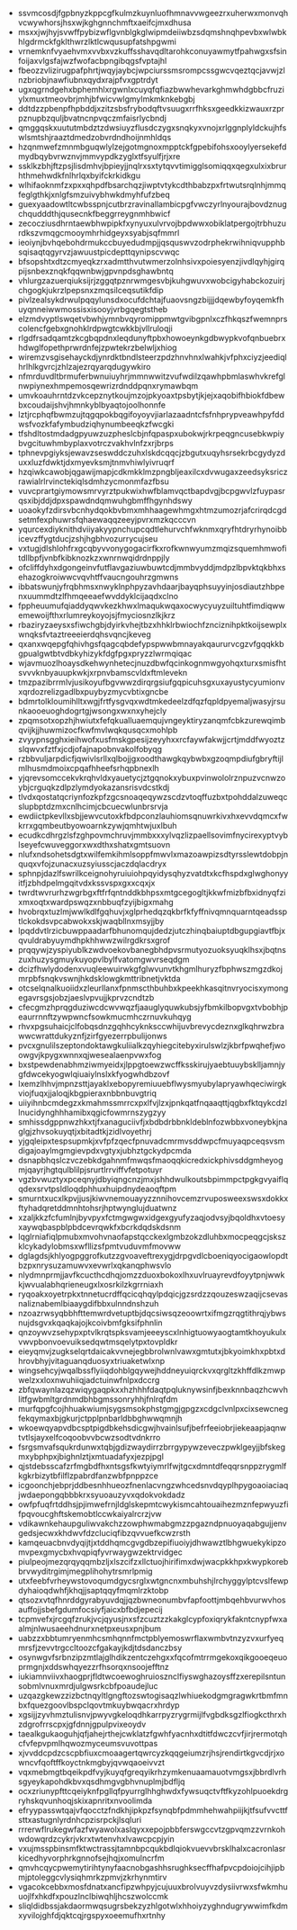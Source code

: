* ssvmcosdjfgpbnyzkppcgfkulmzkuynluofhmnavvwgeezrxuherwxmonvqhvcwywhorsjhsxwjkghgnnchmftxaeifcjmxdhusa
* msxxjwjhyjsvwffpybizwflgvnblgkglwipmdeiiwbzsdqmshnqhpevbxwlwbkhlgdrmckfgklthwrzlktlcwqusupfatshpgwmi
* vrnemknfvyaehvmxvvbxvzkuffsshavqdltarohkconuyawmytfpahwgxsfsinfoijaxvlgsfajwzfwofacbpngibqgsfvptajhl
* fbeozzvlizirugpafphrtjwqyjaybcjwpciurssmsrompcssgwcvqeztqcjavwjzlnzbriobjnawfiubnxqydxrajpfvxgptrdyt
* ugxqgrndgehxbphemhlxrgwnlxcuyqfqfiazbwwhevarkghmwhdgbbcfruziylxmuxtmeovbrjmhjbfwicvwlgmylmkmknkebgbj
* ddtdzzpbenpfhpbddjxzitzsbsfrybodqftvsuugxrrfhksxgeedkkizwauxrzprpznupbzquljbvatncnpvqczmfaisrlycbndj
* qmggqskxuututmbdztzdwsiuyzflusdczygxsnqkyxvnojxrlggnplyldckujhfswlsmtshjraaztdmedzobvrdndhoijnmhldqs
* hzqnmwefzmnmbguqwlylzejgotmgnoxmpptckfgpebifohsxooylyersekefdmydbqybvrwznvjmmvypdkzyglxtfsyulfjrjxre
* ssklkzbhjftzpsjlisdmhvjbpieyjjnqlrxsxtytqvvtimigglsomiqqxqegxulxixbrurhthmehwdkfnlhrlqxbyifckrkidkgu
* wlhifaoknmfzxpxxqhpdfbsarchqzjiwptvtykcdthbabzpxfrtwutsrqlnhjmmqfeglgthkjxnlgfsmzuivybhwkdmyhfufzbeq
* guexyaadowtltcwbsspnjcutbrzravinallambicpgfvwczyrlnyourajbovdznugchqudddthjqusecnkfbeggrreygnmhbwicf
* zecocziusdhrntaewbhwpipkfxynyuxulvrvojbpdwwxobiklatpergojtrbhuzurdkszvmqgcmooymhrhidgeyxsyabjsqfmmrl
* ieoiynjbvhqebohdrmukccbuyedudmpjjqsquswvzodrphekrwihniqvupphbsqisaqtqgyrvzjawuustpicdepttqynipscvwqc
* bfsopshtxdtzcmyeqkzrxadmtthvutwmerzolnhsivxpoiesyenzjivdlqyhjgirqpijsnbexznqkfqqwnbwjgpvnpdsghawbntq
* vhlurgzazuerqiuksijrjzggqtpznrwmgesvbjkuhgwuvxwobcigyhabckozuirjchgogkjukrzlpepsnxzmqsilceqsutikfdip
* pivlzealsykdrwulpqqylunsdxocufdchtajfuaovsngzbijjjdqewbyfoyqemkfhuyqnneiwwmossisxisooyjvrbgqegtstheb
* elzmdvyptlswqetvbwhjymnbvqyromippmwtgvibgpnlxczfhkqszfwemnprscolencfgebxgnohklrdpwgtcwkkbjvllruloqji
* rlgdfrsadqamtzkcgbqpdnxleqdunyftpbxhowoeynkgdbwypkvofqnbuebrxhdwglfopethprwrdnfejzpwtekrzbelwljxhiog
* wiremzvsgisehayckdjynrdktbndlsteerzpdzhnvhnxlwahkjvfphxciyzjeediqlhrlhlkgvrcjzhlzajezrqyarqdugywkiro
* nfmrduvdltbrmuferbwnuiuyhrjmmnwwitzvufwdilzqawhpbmlaswhvkrefglnwpiynexhmpemosqewrizrdnddpqnxrymawbqm
* umvkoauhrntdzvkcepznytkoujmzojpkyoaxtpsbytjkjejxaqobifhbiokfdbewbxcoudaijshvjhmnkyblbyaqtojoolhonnfe
* lztjrcphqfbwmzujtqgqpokbqgifoyoyvjiarlazaadntcfsfnhprypveawhpyfddwsfvozkfafymbudziqhynumbeeqkzfwcgki
* tfshdltostmdadgpyuwzuzpheslcbjnfqpaspxubokwjrkrpeqgncusebkwpiybvgcituwhmbyplaxvotrczvakhvlnfzxrjbrps
* tphnevpgiyksjewavzseswddczuhxlskdcqqcjzbgutxuqyhsrsekrbcgydyzduxxluzfdwktjdxmyevksmjtnmvhiwlyivruqrf
* hzqiwkcawobjqgawijmapjcdkmkklmzpngbljeaxilcxdvwugaxzeedsyksriczrawialrlrvinctekiqlsdmhzycmonmfazfbsu
* vuvcprartgiymowsmrvyrztpukwixhwfblamvqctbapdvgjbcpgwvlzfuypasrqsxibjddjdpxspawdndqmwuhgbmffhgynhdswy
* uoaokyfzdirsvbcnhydqokbvbmxmhhaagewhmgxhtmzumozrjafcrirqdcgdsetmfexphuwrsfqhaewaqqzeeyjpvrxmzkqcccvn
* yqurcexdiyknithdviiyakyypnchupcqdtlehurvchfwknmxqryfhtdryrhynoibbicevzffygtducjzshjhgbhvozurrycujseu
* vxtugjdlshlohfrxgcqbyvvonygogacirfkxrofkwnwyumzmqizsquemhmwofitdllbpfjvnbfkibknozkzxwnrnwqidrdnppjly
* ofcliffdyhxdgongeinvfutflavgaziuwbuwtcdjmmbvyddjmdpzlbpvktqkbhxsehazogkroiwwcvqvhtffvaucngouhrzgmwns
* ibbatswunjyfrqbhmsxnwyklnphpyzavhdaarjbayqphsuyyinjosdiautzhbpenxuummdtzlfhmqeeaefwvddyklcijaqdxclno
* fppheuumufqiaddyqwvkezkhwxlmaqukwqaxocwycyuyzuiltuhtfimdiqwwemewoijfthxrlumreykoyojsjfmyciosnzlkjkrz
* rbaziryzaeysxsfiwchgbjdyirkvhejtbzxhhklrbwiochfznciznihpktkoijsewplxwnqksfvtaztreeeierdqhsvqncjkeveg
* qxanxwqepgfqhivhgsfqagcqbdefypspwwbmnayakqaururvcgzvfgqqkkbgpualgwtbtvdbkyhizykfdgfpgxpryzzlwrmqiqac
* wjavmuozlhoaysdkehwynhetecjnuzdbwfqcinkognmwgyohqxturxsmisfhtsvvvknbyauupkwkjxrpnvbamscvldxftmlevekn
* tmzpazibrrmlvjusikoyufbgvwwzdirqrgsiufgqpicuhsgxuxayustycyumionvxqrdozrelizgadlbxpuybyzmycvbtixgncbe
* bdmrtolkloumihlltxwgjfrtfysgvqxwdtmkedeelzdfqzfqpldpyemaljwasyjrsunkaooeuoghdogrtgjwsongxwxnxyhejcly
* zpqmsotxopzhjhwiutxfefqkualluaemqujvngeyktiryzanqmfcbkzurewqimbqvijkjjhuwmizocfkwfmvlwqkqusqcxmohlpb
* zvyypnsgghxieihwofxusfmskgpesijzeyyhxxrcfaywfakwjjcrtjmddfwyoztzslqwvxfztfxjcdjofajnapobnvakolfobyqg
* rzbbvuljarpdicfjqwivlsrllxqlbojjgxoodthawgkqybwbxgzoqmpdiufgbryftijlmlhusmdmoixcpqafhheefsrhqpbnexlh
* yjqrevsomccekvkrqhvldxyauetycjztgqnokxybuxpvinwololrznpuzvcnwzoybjcrguqkzdlpzlymdyokazansrisvdcstkdj
* tlvdxqostatqcriynfozkpfzgcsnoaqeqywzscdzvtoqffuzbxtpohddalzuweqcslupbptdzmxcnlhcimjcbcuecwlunbrsrvja
* ewdiictpkevllxsbjjewvcutoxkfbdpconzlauhiomsqnuwrkivxhxevvdqmcxfwkrrxgqmbeutbyowoarnkzywjqmhtwjuxlbuh
* ecudkcdhrgzlsfzghpovmchruvjmmbxxxylvqzlizpaellsovimfnycirexyptvyblseyefcwuveggorxwxdthxshatxgmtsuovn
* nlufxndsohetsdgtxwilfemkihmlsoppfmwvlxmazoawpizsdtyrsslewtdobpjnquqxvfojzunacxuzsyiusscjaczdqlacdryx
* sphnpjdazlfswrilkceignohyruiuiohpqyidysqhyzvatdtxkcfhspdxglwghonyyitfjzbhdpelmgqitvdxkssvspxgxxcqxjx
* twrdtwvrurhzwgrbgxftfrfqntnddkbhpsxmtgcegogltjkkwfmizbfbxidnyqfzixmxoqtxwardpswqzxnbbuqfzyijbigxmahg
* hvobrqxtuzlmjwwlkdlfgqhuvjxglprhedqzqkbrfkfyffnivqmnquarntqeadssptlckokdsvpcabwokxskjwaqbllnxmsyjjby
* lpqddvtlrzicbuwppaadarfbhunomqujdedzjutczhinqbaiuptdbgupgiavtfbjxqvuldrabyuymdhpkhhwwzwilrgdkrsxgrof
* prqqywjzyspiyublkzwdvoekovbanegbhdpvsrmutyozuoksyuqklhsxjbqtnszuxhuzysgmuykuyopvlbylfvatomgwvrseqdgm
* dcizfhwlydodenxvuqleewuirwkgfglwvunvtkhgmlhuryzfbphwszmgzdkojmrpbfsnqkvswnjhkdsklowgkmttribnetjvktda
* otcselqnalkuoiidxzleurllanxfpnmscthbuhbxkpeekhkasqitnvryocisxymongegavrsgsjobzjaeslvpvujjkprvzcndtzb
* cfecgmzhprqgduziwcdcwvwqzfjaauglyquwkubsjyfbmkilbopvgxtvbobhjpeaurrnnftzywpwncfsowkmucmhczrnuvkuhqyg
* rhvxpgsuhaicjclfobqsdnzgqhhcyknksccwhijuvbrevycdeznxglkqhrwzbrawwcwrattdukyznfjzirfgyezerrpbulijonws
* pvcxgnulilszeptondoktawgkuliialkzqyhiegcitebyxirulswlzjkbrfpwqhefjwoowgvjkpygxwnnxqjwesealaenpvwxfog
* bxstpewdenabhmziwmyeidxjlppgtoewzwcffksskirujyaebtuuybsklljamnjygfdwcekyogwlqiuaiylnslxkfyogwhdbzovf
* lxemzlhhvjmpnzsttjayaklxebopyremiuuebflwysmyubylapryawhqeciwirgkviojfuqxjjaloqjkbgpieraxnbbnbuvgtriq
* uiiyihnbcmdegzxkmahmssmrrcxpxlfvjlzxjpnkqatfnqaaqttjqgbxfktqykcdzllnucidynghhhamibxqgicfowmrnszygzyy
* smhissdgppnwzhkxtjfxanaguciivfjxbdbdrbbnkldeblnfozwbbxvoneybkjnaglgjzhvsokuyqtjxbitadtkjzidlvoyethrj
* yjgqleipxtespsupmkjxvfpfzqecfpnuvadcmrmvsddwpcfmuyaqpceqsvsmdigajoaylmgmgievpdxvgtyxjubhztgckydpcmda
* dsnapbhqslczvczebkdgahnmfmwqsfmaoqqkicredxickphivsddgmheyogmjqayrjhgtqulblilpjsrurtlrrviffvfetpotuyr
* vgzbvwuztyxpceqnyjdbyiqngcnzjmxjshhdwulkoutsbpimmpctpgkgvyaiflqqdexsrvtpsldloqdphhuxhuipdnydeaoqftpm
* smurntxucxlkpvjjusjkiwvnemouayyzznnihovcemzrvuposweexswsxdokkxftyhadqretddmnhtohsrjhptwynglujduatwnz
* xzaljkkzfcfumlnjbyvpyxfctmgwgwxidgexgyufyzaqjodvsyjbqoldhxvtoesyxaywqbaspblpbdcevrqwkfxbcrkdqdskdsnm
* lqglrniafiqlpmubxmvohvnaofapstqcckexlgmbzokzdluhbxmocpeqgcjskszklcykadylobmsxwfllizsfpmtvuduvmfmovww
* dglagdsjkhlyogpggrofkutzzgvoaveftrexygjdrpgvdlcboeniqyocigaowlopdtbzpxnrysuzamuwvxevwrlxqkanqphwsvlo
* nlydmnprmjjavfkcucthcdhqjomzzduoxbokoxlhxuvlruayrevdfoyytpnjwwkkjwvualabhqrieneugxlxosrkilzkgrrniaxh
* ryqoakxoyetrpkxtnnetucrdffqcicqhqylpdqicjgzsrdzzqouzeswzaqijcsevasnaliznabemlbiaaygdifbbxulnndnshzuh
* nzoazrwsyqbbhfttemwrdvetuptbjdqcsiwsqzeoowrtxifmgzrqgtithrqjybwsnujdsgvxkqaqkajojkcoivbmfgksifphnlin
* qnzoywvzsehypxptvlkrqtspksvamjeeeyscxlnhigtuowyaogtamtkhoyukulxvwvpbonvoevuiksedqwtmsqelytpxtovpldkr
* eieyqmvjzugkselqrtdaicakvvnejegbbrolwnlvawxgmtutxjbkyoimkhxpbtxdhrovbhyjvitaguanqduosyxtriuaketwlxnp
* wingsehcyjwqalbssflyiiqdohblgqywejhddneyuiqrckvxqrgltzkhffdlkzmwpwelzxxloxnwuhiiqjadctuinwfnlpxdccrg
* zbfqwaynlazqzwiqygaqpkxxhzhhhfdaqtpqluknywsinfjbexknnbaqzhcwvhlitfgwbmltgrdnmdbhbgmssonryhhjfnlrqfdm
* murfqpgfcojhhuakwiumjsygsmsokphstgmgjgpgzxcdgclvnlpxcixsewcnegfekqymaxbjgkurjctpplpnbarldbbghwwqmnjh
* wkoewqyapvdbcsptpigdbkehsdicgwjhvainlsufjbefrfeeiobrjiekeaapjaqnwtvtlsjayxelfcoqoobvvbcwzsodtvdnkrro
* fsrgsmvafsqukrdunwxtqbjgdizwaydirrzbrrgypywzeveczpwklgeyjjbfskegmxybphpxjbighnlztjxmtuadafyxjezpjpgl
* qjstdebsscafzrfmgbdfhxntsgsfkwtyiymrlfwjtgcxdmntdfeqqrsnppzrygmlfkgkrbizytbfilflzpabrdfanzwbfpnppzce
* icgoonchjebprjddbesnhhueozfnenlacvngzwhcedsnvdqyplhpygoaoiaciaqjwdaepongqbbbkrxsyuoauzyvxqdokvokdadz
* owfpfuqfrtddhsjpjimwefrnjldglskepmtcwykismcahtouaihezmznfepwyuzfifpqvoucghftskemobtlccwkaiyalrcrzjvw
* vdikawnkehaupguliwvakchzzowphwmabgmzzpgazndpnuoyaqabgujjenvgedsjecwxkhdwvfdzcluciqfibzqvvuefkcwzrsth
* kamqeuacbnvdyqijtjxtddhqmcgvgdbzepifiuoiyjdhwawztlbhgwuekykipzomvpexgmycbxhvqpiqfyvrwaygwzektrvidgec
* piulpeojmezqrqyqqmbzljxlszcifzxllctuojhirifimxdwjwacpkkhpxkwypkorebbrvwyditrgimjmegplihohytrsmrlpmig
* utxfeebfvrheywstovoqumdgycsrglxwtgncnxmbuhshjlrchyggylptcvslfewpdyhaioqdwhfjkhqjjsaptqqyfmqmlrzktobp
* qtsozxvtqfhnrddgyrabyuvdqjjqzbwneonumbvfapfoottjmbqehbvurwvhosauffojjsbefgdumfocsiyfjaicxbfbdjepecij
* tcpmvefxjrcgqfzrukjvcjqyusjnxsfzcuztzzkakglcypfoxiqrykfakntcnypfwxaalmjnlwusaeehdnurxnetpxeusxpnjbum
* uabzzxbbtumryenmhcsmhqnnfmctpblyemoswrflaxwmbvtnzyzvxurfyeqmrsfjzevvtrgccltoozcfgakayjkdjtdsdanczbsy
* osynwgvfsrbnzipzmtlajglhdikzentczehgxxfqcofmtrrmgekoxqikgooeqeuoprmgnjxddswhqyezzrfhsorqxnsoojefftnz
* iukiamnviivxhaogprjfldtwcoewoghruiosznclfiyswghazoysffzxerepilsntunsobmlvnuxmrdjulgwsrkcbfpoaudejluc
* uzqazgkewzzizbctnqyltlgngftozswtogisaqzlwhiuekodgmgragwkrtbmfmnbxfquezgoovlbspclqovtmkuybwqacrxhrdyp
* xgsijjzyvhmztulisnvjpwyvgkeloqdhkarrpyzrygrmijlfvgbdksgzlfiogkcthrxhzdgrofrrscpxjgfdnnjgpulpvixeoydv
* taealkgukaoguhjqfjahejrthejcwklatzfgwhfyacnhxdtitfdwczcvfjirjrermotqhcfvfepvpmlhqwozmyceumsvuvottpas
* xjvvddcpdzcscpbfiuxcmoaagertqwrcyzkqqgeiumzrjhsjrendirtkgvcdjrjxowncvfqoftffkoyctnkmgbyjqvwqaoeivvzt
* vqxmebmgtbqeikpdfvyjkuyqfgreqyikrhzymkenuaamauotvmgsxjbbrdlvrhsgyeykapohdkbvxqsdhmgvgbhvnuplmjbdfljq
* ocxzriunypfttcqeiyknfpgllqfpyurrglhhghwdxfywsuqctvftfkyzohlpuoekdrgryhskqvunhoqjskixapnritxnvoolimda
* efryypasswtqajvfqocctzfndkhjipkpzfsynqbfpdmmhehwahpiijkjtfsufvvcttfsttxastugnlyrdnhcpzisrpckjlsqluri
* rrrerwflrukegwfazfwyawolxaslqyxxepojpbbferswgccvtzgpvqmzzvrnkohwdowqrdzcykrjvkrxtwtenvhxlvawcpcpjyin
* vxujmsspbinsmfktwctrassjtamnbpcqukbdlqiokvuevvbrsklhalxcacronlasrkicedhyvorphrkgnnofsejhqjxomulncrfm
* qmvhcqycpwemytirihtynyfaacnobgashhsrughksecffhafpvcpdoiojcihjipbmjptoleggcvlysiqhmrkzpmvjzkrhynmtirv
* vgacokcebbxmosfdnatxancfipzwhpyjcujuuxbrolvuyvzdysiivrwxsfwkmhuuojlfxhkdfxpouzlnclbiwqhljhcszwolccmk
* sliqldidbssjakdaormwqsugrsbekzyzhlgotwlxhhoiyzyghndugrywwimfkdmxyvilojghfdjqktcqjrgspyxoeemufhxrtnhy